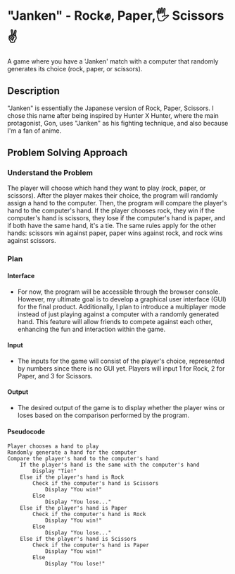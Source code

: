 # "Janken" - Rock✊, Paper,🖐️ Scissors✌️
A game where you have a 'Janken' match with a computer that randomly generates its choice (rock, paper, or scissors).

## Description
"Janken" is essentially the Japanese version of Rock, Paper, Scissors. I chose this name after being inspired by Hunter X Hunter, where the main protagonist, Gon, uses "Janken" as his fighting technique, and also because I'm a fan of anime.

## Problem Solving Approach

### Understand the Problem
The player will choose which hand they want to play (rock, paper, or scissors). After the player makes their choice, the program will randomly assign a hand to the computer. Then, the program will compare the player's hand to the computer's hand. If the player chooses rock, they win if the computer's hand is scissors, they lose if the computer's hand is paper, and if both have the same hand, it's a tie. The same rules apply for the other hands: scissors win against paper, paper wins against rock, and rock wins against scissors.

### Plan
#### Interface
- For now, the program will be accessible through the browser console. However, my ultimate goal is to develop a graphical user interface (GUI) for the final product. Additionally, I plan to introduce a multiplayer mode instead of just playing against a computer with a randomly generated hand. This feature will allow friends to compete against each other, enhancing the fun and interaction within the game.

#### Input
- The inputs for the game will consist of the player's choice, represented by numbers since there is no GUI yet. Players will input 1 for Rock, 2 for Paper, and 3 for Scissors.

#### Output
- The desired output of the game is to display whether the player wins or loses based on the comparison performed by the program.

#### Pseudocode
```
Player chooses a hand to play
Randomly generate a hand for the computer
Compare the player's hand to the computer's hand
    If the player's hand is the same with the computer's hand
        Display "Tie!"
    Else if the player's hand is Rock
        Check if the computer's hand is Scissors
            Display "You win!"
        Else
            Display "You lose..."
    Else if the player's hand is Paper
        Check if the computer's hand is Rock
            Display "You win!"
        Else
            Display "You lose..."
    Else if the player's hand is Scissors
        Check if the computer's hand is Paper
            Display "You win!"
        Else
            Display "You lose!"
```

